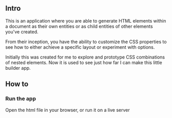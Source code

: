 ## Intro

This is an application where you are able to generate HTML elements within a document as their own entities or as child entities of other elements you've created.

From their inception, you have the ability to customize the CSS properties to see how to either achieve a specific layout or experiment with options.

Initially this was created for me to explore and prototype CSS combinations of nested elements. Now it is used to see just how far I can make this little builder app.

## How to

### Run the app

Open the html file in your browser, or run it on a live server
